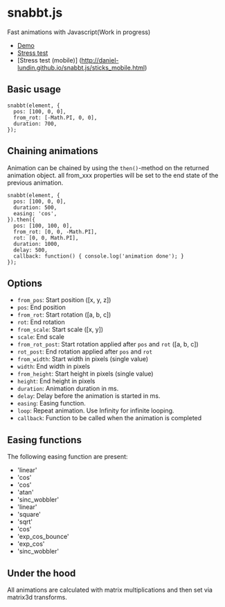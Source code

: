 snabbt.js
========
Fast animations with Javascript(Work in progress)

- [Demo](http://daniel-lundin.github.io/snabbt.js/)
- [Stress test](http://daniel-lundin.github.io/snabbt.js/sticks.html)
- [Stress test (mobile)] (http://daniel-lundin.github.io/snabbt.js/sticks_mobile.html)

Basic usage
-----------
	snabbt(element, {
	  pos: [100, 0, 0],
	  from_rot: [-Math.PI, 0, 0],
	  duration: 700,
	});


Chaining animations
-------------------
Animation can be chained by using the `then()`-method on the returned animation object. all from_xxx properties will be set to the end state of the previous animation.

	snabbt(element, {
	  pos: [100, 0, 0],
	  duration: 500,
	  easing: 'cos',
	}).then({
	  pos: [100, 100, 0],
	  from_rot: [0, 0, -Math.PI],
	  rot: [0, 0, Math.PI],
	  duration: 1000,
	  delay: 500,
	  callback: function() { console.log('animation done'); }
	});


Options
-------

- `from_pos`: Start position ([x, y, z])
- `pos`: End position
- `from_rot`: Start rotation ([a, b, c])
- `rot`: End rotation
- `from_scale`: Start scale ([x, y])
- `scale`: End scale
- `from_rot_post`: Start rotation applied after `pos` and `rot` ([a, b, c])
- `rot_post`: End rotation applied after `pos` and `rot`
- `from_width`: Start width in pixels (single value)
- `width`: End width in pixels
- `from_height`: Start height in pixels (single value)
- `height`: End height in pixels
- `duration`: Animation duration in ms.
- `delay`: Delay before the animation is started in ms.
- `easing`: Easing function.
- `loop`: Repeat animation. Use Infinity for infinite looping.
- `callback`: Function to be called when the animation is completed


Easing functions
----------------
The following easing function are present:

 - 'linear'
 - 'cos'
 - 'cos'
 - 'atan'
 - 'sinc_wobbler'
 - 'linear'
 - 'square'
 - 'sqrt'
 - 'cos'
 - 'exp_cos_bounce'
 - 'exp_cos'
 - 'sinc_wobbler'


Under the hood
--------------
All animations are calculated with matrix multiplications and then set via matrix3d transforms.
